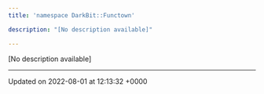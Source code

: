 ```yaml
---
title: 'namespace DarkBit::Functown'

description: "[No description available]"

---
```







[No description available]






-------------------------------

Updated on 2022-08-01 at 12:13:32 +0000